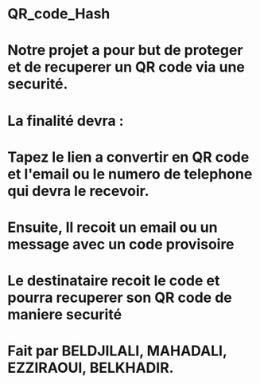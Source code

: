 # QR_code_Hash
# Notre projet a pour but de proteger et de recuperer un QR code via une securité.
# La finalité devra :
# Tapez le lien a convertir en QR code et l'email ou le numero de telephone qui devra le recevoir.
# Ensuite, Il recoit un email ou un message avec un code provisoire
# Le destinataire recoit le code et pourra recuperer son QR code de maniere securité
# Fait par BELDJILALI, MAHADALI, EZZIRAOUI, BELKHADIR.
